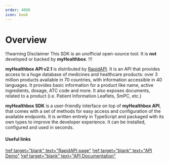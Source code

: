 ```yaml
---
order: 4000
icon: book
---
```

# Overview

!!!warning Disclaimer
This SDK is an unofficial open-source tool. It is **not** developed or backed by **myHealthbox**.
!!!

**myHealthbox API v2.1** is distributed by [RapidAPI](https://rapidapi.com/roblat/api/myhealthbox). It is an API that provides access to a huge database of medicines and healthcare products: over 3 million products available in 70 countries, with information accessible in 40 languages. It provides basic information for a product like name, active ingredients, dosage, ATC code and more. It also exposes documents, related to a product (i.e. Patient Information Leaflets, SmPC, etc.)

**myHealthbox SDK** is a user-friendly interface on top of **myHealthbox API**, that comes with a set of methods for easy access and configuration of the available endpoints. It is written entirely in TypeScript and packaged with its own types to improve the developer experience. It can be installed, configured and used in seconds.

#### Useful links
[!ref target="blank" text="RapidAPI page"](https://rapidapi.com/roblat/api/myhealthbox)
[!ref target="blank" text="API Demo"](https://myhealthbox.eu)
[!ref target="blank" text="API Documentation"](https://developers.myhealthbox.eu/docs/API_Developers_Manual_v21.pdf)



